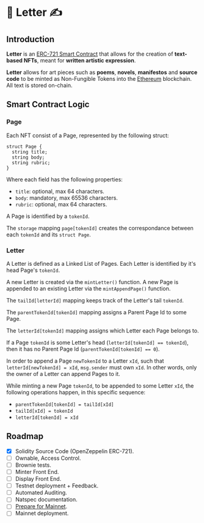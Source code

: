 # 📜 Letter ✍️

## Introduction

**Letter** is an [ERC-721 Smart Contract](http://erc721.org/) that allows for the creation of **text-based NFTs**, meant for **written artistic expression**.

**Letter** allows for art pieces such as **poems**, **novels**, **manifestos** and **source code** to be minted as Non-Fungible Tokens into the [Ethereum](https://ethereum.org/en/) blockchain. All text is stored on-chain.

## Smart Contract Logic

### Page

Each NFT consist of a Page, represented by the following struct:
```
struct Page {
  string title;
  string body;
  string rubric;
}
```

Where each field has the following properties:
- `title`: optional, max 64 characters.
- `body`: mandatory, max 65536 characters.
- `rubric`: optional, max 64 characters.

A Page is identified by a `tokenId`.

The `storage` mapping `page[tokenId]` creates the correspondance between each `tokenId` and its `struct Page`.

### Letter

A Letter is defined as a Linked List of Pages. Each Letter is identified by it's head Page's `tokenId`.

A new Letter is created via the `mintLetter()` function.
A new Page is appended to an existing Letter via the `mintAppendPage()` function.

The `tailId[letterId]` mapping keeps track of the Letter's tail `tokenId`.

The `parentTokenId[tokenId]` mapping assigns a Parent Page Id to some Page.

The `letterId[tokenId]` mapping assigns which Letter each Page belongs to.

If a Page `tokenId` is some Letter's head (`letterId[tokenId] == tokenId`), then it has no Parent Page Id (`parentTokenId[tokenId] == 0`).

In order to append a Page `newTokenId` to a Letter `xId`, such that `letterId[newTokenId] = xId`, `msg.sender` must own `xId`. In other words, only the owner of a Letter can append Pages to it.

While minting a new Page `tokenId`, to be appended to some Letter `xId`, the following operations happen, in this specific sequence:
  - `parentTokenId[tokenId] = tailId[xId]`
  - `tailId[xId] = tokenId`
  - `letterId[tokenId] = xId`

## Roadmap

- [x] Solidity Source Code (OpenZeppelin ERC-721).
- [ ] Ownable, Access Control.
- [ ] Brownie tests.
- [ ] Minter Front End.
- [ ] Display Front End.
- [ ] Testnet deployment + Feedback.
- [ ] Automated Auditing.
- [ ] Natspec documentation.
- [ ] [Prepare for Mainnet](https://docs.openzeppelin.com/learn/preparing-for-mainnet).
- [ ] Mainnet deployment.